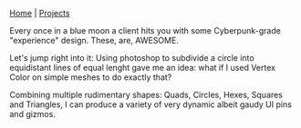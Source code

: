 [Home](index.md) | [Projects](Projects.md) 

Every once in a blue moon a client hits you with some Cyberpunk-grade "experience" design. 
These, are, AWESOME.

Let's jump right into it:
Using photoshop to subdivide a circle into equidistant lines of equal lenght gave me an idea: what if I used Vertex Color on simple meshes to do exactly that?   

Combining multiple rudimentary shapes: Quads, Circles, Hexes, Squares and Triangles, I can produce a variety of very dynamic albeit gaudy UI pins and gizmos. 
